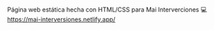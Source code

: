 Página web estática hecha con HTML/CSS para Mai Interverciones 💻
https://mai-interversiones.netlify.app/